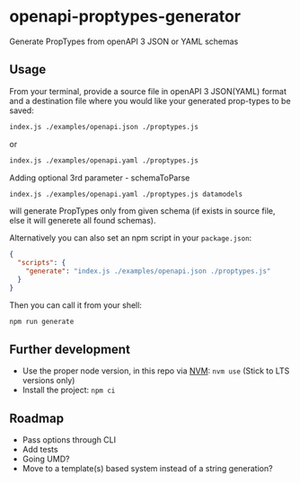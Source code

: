 # openapi-proptypes-generator

Generate PropTypes from openAPI 3 JSON or YAML schemas

## Usage

From your terminal, provide a source file in openAPI 3 JSON(YAML) format and a destination file where you would like your generated prop-types to be saved:

```sh
index.js ./examples/openapi.json ./proptypes.js
```
or
```sh
index.js ./examples/openapi.yaml ./proptypes.js
```

Adding optional 3rd parameter - schemaToParse
```sh
index.js ./examples/openapi.yaml ./proptypes.js datamodels
```

will generate PropTypes only from given schema (if exists in source file, else it will generete all found schemas).

Alternatively you can also set an npm script in your `package.json`:

```json
{
  "scripts": {
    "generate": "index.js ./examples/openapi.json ./proptypes.js"
  }
}
```

Then you can call it from your shell:

```sh
npm run generate
```

## Further development

- Use the proper node version, in this repo via [NVM](https://github.com/nvm-sh/nvm): `nvm use` (Stick to LTS versions only)
- Install the project: `npm ci`

## Roadmap

- Pass options through CLI
- Add tests
- Going UMD?
- Move to a template(s) based system instead of a string generation?
